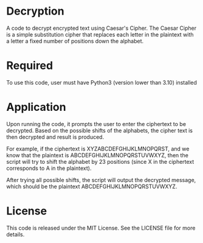 # Decryption
A code to decrypt encrypted text using Caesar's Cipher. The Caesar Cipher is a simple substitution cipher that replaces each letter in the plaintext with a letter a fixed number of positions down the alphabet.

# Required
To use this code, user must have Python3 (version lower than 3.10) installed

# Application
Upon running the code, it prompts the user to enter the ciphertext to be decrypted. Based on the possible shifts of the alphabets, the cipher text is then decrypted and result is produced. 

For example, if the ciphertext is XYZABCDEFGHIJKLMNOPQRST, and we know that the plaintext is ABCDEFGHIJKLMNOPQRSTUVWXYZ, then the script will try to shift the alphabet by 23 positions (since X in the ciphertext corresponds to A in the plaintext).

After trying all possible shifts, the script will output the decrypted message, which should be the plaintext ABCDEFGHIJKLMNOPQRSTUVWXYZ.

# License
This code is released under the MIT License. See the LICENSE file for more details.